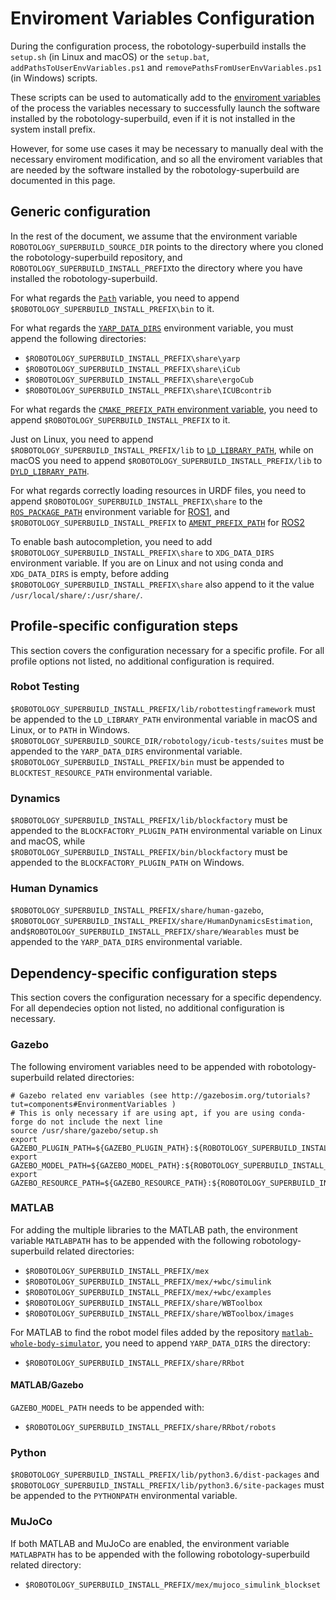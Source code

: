 # Enviroment Variables Configuration

During the configuration process, the robotology-superbuild installs the `setup.sh` (in Linux and macOS) or the `setup.bat`, `addPathsToUserEnvVariables.ps1` and `removePathsFromUserEnvVariables.ps1` (in Windows) scripts.

These scripts can be used to automatically add to the [enviroment variables](https://en.wikipedia.org/wiki/Environment_variable)
of the process the variables necessary to successfully launch the software installed by the robotology-superbuild, even if it is not installed in the system install prefix.

However, for some use cases it may be necessary to manually deal with the necessary enviroment modification, and so all the enviroment variables
that are needed by the software installed by the robotology-superbuild are documented in this page.

## Generic configuration

In the rest of the document, we assume that the environment variable `ROBOTOLOGY_SUPERBUILD_SOURCE_DIR` points to the
directory where you cloned the robotology-superbuild repository, and `ROBOTOLOGY_SUPERBUILD_INSTALL_PREFIX`to the directory
where you have installed the robotology-superbuild.

For what regards the [`Path`](https://en.wikipedia.org/wiki/PATH_(variable)) variable, you need
to append `$ROBOTOLOGY_SUPERBUILD_INSTALL_PREFIX\bin` to it.

For what regards the [`YARP_DATA_DIRS`](http://www.yarp.it/yarp_data_dirs.html) environment variable, you must append the following directories:

* `$ROBOTOLOGY_SUPERBUILD_INSTALL_PREFIX\share\yarp`
* `$ROBOTOLOGY_SUPERBUILD_INSTALL_PREFIX\share\iCub`
* `$ROBOTOLOGY_SUPERBUILD_INSTALL_PREFIX\share\ergoCub`
* `$ROBOTOLOGY_SUPERBUILD_INSTALL_PREFIX\share\ICUBcontrib`

For what regards the [`CMAKE_PREFIX_PATH` environment variable](https://cmake.org/cmake/help/latest/variable/CMAKE_PREFIX_PATH.html), you need to append `$ROBOTOLOGY_SUPERBUILD_INSTALL_PREFIX` to it.

Just on Linux, you need to append `$ROBOTOLOGY_SUPERBUILD_INSTALL_PREFIX/lib` to  [`LD_LIBRARY_PATH`](http://tldp.org/HOWTO/Program-Library-HOWTO/shared-libraries.html),
while on macOS you need to append `$ROBOTOLOGY_SUPERBUILD_INSTALL_PREFIX/lib` to [`DYLD_LIBRARY_PATH`](https://developer.apple.com/library/archive/documentation/DeveloperTools/Conceptual/DynamicLibraries/100-Articles/UsingDynamicLibraries.html).

For what regards correctly loading resources in URDF files, you need to append `$ROBOTOLOGY_SUPERBUILD_INSTALL_PREFIX\share` to the
[`ROS_PACKAGE_PATH`](http://wiki.ros.org/ROS/EnvironmentVariables#ROS_PACKAGE_PATH) environment variable for [ROS1](https://www.ros.org/), and `$ROBOTOLOGY_SUPERBUILD_INSTALL_PREFIX` to [`AMENT_PREFIX_PATH`](http://design.ros2.org/articles/ament.html) for [ROS2](https://index.ros.org/doc/ros2/)

To enable bash autocompletion, you need to add `$ROBOTOLOGY_SUPERBUILD_INSTALL_PREFIX\share` to `XDG_DATA_DIRS` environment variable. If you are on Linux and not using conda and `XDG_DATA_DIRS` is empty, before adding `$ROBOTOLOGY_SUPERBUILD_INSTALL_PREFIX\share` also append to it the value `/usr/local/share/:/usr/share/`.

## Profile-specific configuration steps

This section covers the configuration necessary for a specific profile.
For all profile options not listed, no additional configuration is required.

### Robot Testing
`$ROBOTOLOGY_SUPERBUILD_INSTALL_PREFIX/lib/robottestingframework` must be appended to the `LD_LIBRARY_PATH` environmental variable in macOS and Linux, or to `PATH` in Windows.
`$ROBOTOLOGY_SUPERBUILD_SOURCE_DIR/robotology/icub-tests/suites` must be appended to the `YARP_DATA_DIRS` environmental variable.
`$ROBOTOLOGY_SUPERBUILD_INSTALL_PREFIX/bin` must be appended to `BLOCKTEST_RESOURCE_PATH` environmental variable.

### Dynamics
`$ROBOTOLOGY_SUPERBUILD_INSTALL_PREFIX/lib/blockfactory` must be appended to the `BLOCKFACTORY_PLUGIN_PATH` environmental variable on Linux and macOS, while
`$ROBOTOLOGY_SUPERBUILD_INSTALL_PREFIX/bin/blockfactory` must be appended to the `BLOCKFACTORY_PLUGIN_PATH` on Windows.


### Human Dynamics
`$ROBOTOLOGY_SUPERBUILD_INSTALL_PREFIX/share/human-gazebo`,
`$ROBOTOLOGY_SUPERBUILD_INSTALL_PREFIX/share/HumanDynamicsEstimation`,
and`$ROBOTOLOGY_SUPERBUILD_INSTALL_PREFIX/share/Wearables` must be appended to the `YARP_DATA_DIRS` environmental variable.

## Dependency-specific configuration steps

This section covers the configuration necessary for a specific dependency.
For all dependecies option not listed, no additional configuration is necessary.

### Gazebo
The following enviroment variables need to be appended with robotology-superbuild related directories:
~~~
# Gazebo related env variables (see http://gazebosim.org/tutorials?tut=components#EnvironmentVariables )
# This is only necessary if are using apt, if you are using conda-forge do not include the next line
source /usr/share/gazebo/setup.sh
export GAZEBO_PLUGIN_PATH=${GAZEBO_PLUGIN_PATH}:${ROBOTOLOGY_SUPERBUILD_INSTALL_PREFIX}/lib
export GAZEBO_MODEL_PATH=${GAZEBO_MODEL_PATH}:${ROBOTOLOGY_SUPERBUILD_INSTALL_PREFIX}/share/gazebo/models:${ROBOTOLOGY_SUPERBUILD_INSTALL_PREFIX}/share/iCub/robots:${ROBOTOLOGY_SUPERBUILD_INSTALL_PREFIX}/share:${ROBOTOLOGY_SUPERBUILD_INSTALL_PREFIX}/share/ergoCub/robots
export GAZEBO_RESOURCE_PATH=${GAZEBO_RESOURCE_PATH}:${ROBOTOLOGY_SUPERBUILD_INSTALL_PREFIX}/share/gazebo/worlds
~~~

### MATLAB

For adding the multiple libraries to the MATLAB path, the environment variable `MATLABPATH` has to be appended with the following robotology-superbuild related directories:
* `$ROBOTOLOGY_SUPERBUILD_INSTALL_PREFIX/mex`
* `$ROBOTOLOGY_SUPERBUILD_INSTALL_PREFIX/mex/+wbc/simulink`
* `$ROBOTOLOGY_SUPERBUILD_INSTALL_PREFIX/mex/+wbc/examples`
* `$ROBOTOLOGY_SUPERBUILD_INSTALL_PREFIX/share/WBToolbox`
* `$ROBOTOLOGY_SUPERBUILD_INSTALL_PREFIX/share/WBToolbox/images`

For MATLAB to find the robot model files added by the repository [`matlab-whole-body-simulator`](https://github.com/dic-iit/matlab-whole-body-simulator), you need to append `YARP_DATA_DIRS` the directory:
* `$ROBOTOLOGY_SUPERBUILD_INSTALL_PREFIX/share/RRbot`

#### MATLAB/Gazebo

`GAZEBO_MODEL_PATH` needs to be appended with:
* `$ROBOTOLOGY_SUPERBUILD_INSTALL_PREFIX/share/RRbot/robots`

### Python
`$ROBOTOLOGY_SUPERBUILD_INSTALL_PREFIX/lib/python3.6/dist-packages` and `$ROBOTOLOGY_SUPERBUILD_INSTALL_PREFIX/lib/python3.6/site-packages` must be appended to the `PYTHONPATH` environmental variable.


### MuJoCo

If both MATLAB and MuJoCo are enabled, the environment variable `MATLABPATH` has to be appended with the following robotology-superbuild related directory:
* `$ROBOTOLOGY_SUPERBUILD_INSTALL_PREFIX/mex/mujoco_simulink_blockset`
